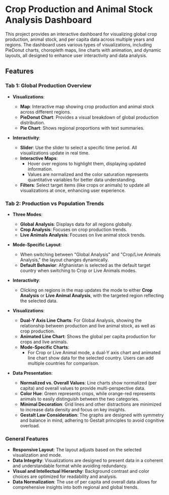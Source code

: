 # Crop Production and Animal Stock Analysis Dashboard

This project provides an interactive dashboard for visualizing global crop production, animal stock, and per capita data across multiple years and regions. The dashboard uses various types of visualizations, including PieDonut charts, choropleth maps, line charts with animation, and dynamic layouts, all designed to enhance user interactivity and data analysis.

## Features

### Tab 1: Global Production Overview
- **Visualizations**:  
  - **Map**: Interactive map showing crop production and animal stock across different regions.
  - **PieDonut Chart**: Provides a visual breakdown of global production distribution.
  - **Pie Chart**: Shows regional proportions with text summaries.
  
- **Interactivity**:
  - **Slider**: Use the slider to select a specific time period. All visualizations update in real time.
  - **Interactive Maps**:  
    - Hover over regions to highlight them, displaying updated information.
    - Values are normalized and the color saturation represents quantitative variables for better data understanding.
  - **Filters**: Select target items (like crops or animals) to update all visualizations at once, enhancing user experience.

### Tab 2: Production vs Population Trends
- **Three Modes**:  
  - **Global Analysis**: Displays data for all regions globally.
  - **Crop Analysis**: Focuses on crop production trends.
  - **Live Animals Analysis**: Focuses on live animal stock trends.

- **Mode-Specific Layout**:
  - When switching between "Global Analysis" and "Crop/Live Animals Analysis," the layout changes dynamically.
  - **Default Behavior**: Afghanistan is selected as the default target country when switching to Crop or Live Animals modes.
  
- **Interactivity**:
  - Clicking on regions in the map updates the mode to either **Crop Analysis** or **Live Animal Analysis**, with the targeted region reflecting the selected data.
  
- **Visualizations**:
  - **Dual-Y Axis Line Charts**: For Global Analysis, showing the relationship between production and live animal stock, as well as crop production.
  - **Animated Line Chart**: Shows the global per capita production for crops and live animals.
  - **Mode-Specific Charts**:  
    - For Crop or Live Animal mode, a dual-Y axis chart and animated line chart show data for the selected country. Users can add multiple countries for comparison.

- **Data Presentation**:
  - **Normalized vs. Overall Values**: Line charts show normalized (per capita) and overall values to provide multi-perspective data.
  - **Color Hue**: Green represents crops, while orange-red represents animals to easily distinguish between the two categories.
  - **Minimal Decoration**: Grid lines and other distractions are minimized to increase data density and focus on key insights.
  - **Gestalt Law Consideration**: The graphs are designed with symmetry and balance in mind, adhering to Gestalt principles to avoid cognitive overload.

### General Features
- **Responsive Layout**: The layout adjusts based on the selected visualization and mode.
- **Data Integrity**: Visualizations are designed to present data in a coherent and understandable format while avoiding redundancy.
- **Visual and Intellectual Hierarchy**: Background contrast and color choices are optimized for readability and analysis.
- **Data Normalization**: The use of per capita and overall data allows for comprehensive insights into both regional and global trends.

